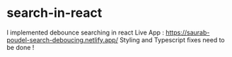 # search-in-react
I implemented debounce searching in react 
Live App : https://saurab-poudel-search-deboucing.netlify.app/
Styling and Typescript fixes need to be done !
